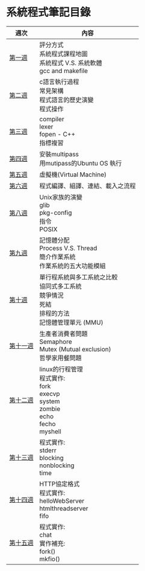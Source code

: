 # 系統程式筆記目錄
週次 | 內容
---- | ----
[第一週](https://github.com/cycyucheng1010/sp109b/blob/main/Note/20210224%E7%AC%AC%E4%B8%80%E9%80%B1%E7%AD%86%E8%A8%98.md) | 評分方式 <br> 系統程式課程地圖 <br> 系統程式 V.S. 系統軟體 <br> gcc and makefile
[第二週](https://github.com/cycyucheng1010/sp109b/blob/main/Note/20210303%E7%AC%AC%E4%BA%8C%E9%80%B1%E7%AD%86%E8%A8%98.md) | c語言執行過程 <br> 常見架構 <br> 程式語言的歷史演變 <br> 程式操作 
[第三週](https://github.com/cycyucheng1010/sp109b/blob/main/Note/20210310%E7%AC%AC%E4%B8%89%E9%80%B1%E7%AD%86%E8%A8%98.md) | compiler <br>  lexer <br> fopen - C++ <br> 指標複習 
[第四週](https://github.com/cycyucheng1010/sp109b/blob/main/Note/20210317%E7%AC%AC%E5%9B%9B%E9%80%B1%E7%AD%86%E8%A8%98.md) | 安裝multipass <br> 用mutipass的Ubuntu OS 執行
[第五週](https://github.com/cycyucheng1010/sp109b/blob/main/Note/20210326%E7%AC%AC%E4%BA%94%E9%80%B1%E7%AD%86%E8%A8%98.md) | 虛擬機(Virtual Machine) 
[第六週](https://github.com/cycyucheng1010/sp109b/blob/main/Note/20210331%E7%AC%AC%E5%85%AD%E9%80%B1%E7%AD%86%E8%A8%98.md) | 程式編譯、組譯、連結、載入之流程 <br> 
[第八週](https://github.com/cycyucheng1010/sp109b/blob/main/Note/20210414%E7%AC%AC%E5%85%AB%E9%80%B1%E7%AD%86%E8%A8%98.md) | Unix家族的演變 <br> glib <br> pkg-config <br> 指令 <br> POSIX
[第九週](https://github.com/cycyucheng1010/sp109b/blob/main/Note/20210423%E7%AC%AC%E4%B9%9D%E9%80%B1%E7%AD%86%E8%A8%98.md) | 記憶體分配 <br> Process V.S. Thread <br> 簡介作業系統 <br> 作業系統的五大功能模組
[第十週](https://github.com/cycyucheng1010/sp109b/blob/main/Note/20210428%E7%AC%AC%E5%8D%81%E9%80%B1%E7%AD%86%E8%A8%98.md) | 單行程系統與多工系統之比較 <br> 協同式多工系統 <br> 競爭情況 <br> 死結 <br> 排程的方法 <br> 記憶體管理單元 (MMU)
[第十一週](https://github.com/cycyucheng1010/sp109b/edit/main/Note/20210505%E7%AC%AC%E5%8D%81%E4%B8%80%E9%80%B1%E7%AD%86%E8%A8%98.md) | 生產者消費者問題 <br> Semaphore <br> Mutex (Mutual exclusion) <br> 哲學家用餐問題
[第十二週](https://github.com/cycyucheng1010/sp109b/blob/main/Note/20210512%E7%AC%AC%E5%8D%81%E4%BA%8C%E9%80%B1%E7%AD%86%E8%A8%98.md) | linux的行程管理 <br> 程式實作: <br> fork <br> execvp <br> system <br> zombie <br> echo <br> fecho <br> myshell 
[第十三週](https://github.com/cycyucheng1010/sp109b/blob/main/Note/20210519%E7%AC%AC%E5%8D%81%E4%B8%89%E9%80%B1%E7%AD%86%E8%A8%98.md) |程式實作: <br> stderr <br> blocking <br> nonblocking <br> time <br> 
[第十四週](https://github.com/cycyucheng1010/sp109b/blob/main/Note/20210526%E7%AC%AC%E5%8D%81%E5%9B%9B%E9%80%B1%E7%AD%86%E8%A8%98.md) | HTTP協定格式 <br> 程式實作: <br> helloWebServer <br> htmlthreadserver <br> fifo
[第十五週](https://github.com/cycyucheng1010/sp109b/blob/main/Note/20210602%E7%AC%AC%E5%8D%81%E4%BA%94%E9%80%B1%E7%AD%86%E8%A8%98.md) | 程式實作: <br> chat <br> 實作補充: <br> fork() <br> mkfio()
